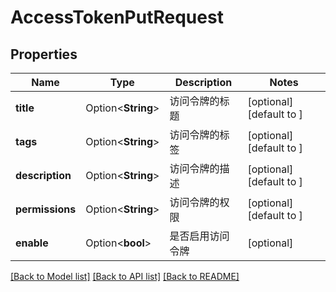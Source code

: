 # AccessTokenPutRequest

## Properties

Name | Type | Description | Notes
------------ | ------------- | ------------- | -------------
**title** | Option<**String**> | 访问令牌的标题 | [optional][default to ]
**tags** | Option<**String**> | 访问令牌的标签 | [optional][default to ]
**description** | Option<**String**> | 访问令牌的描述 | [optional][default to ]
**permissions** | Option<**String**> | 访问令牌的权限 | [optional][default to ]
**enable** | Option<**bool**> | 是否启用访问令牌 | [optional]

[[Back to Model list]](../README.md#documentation-for-models) [[Back to API list]](../README.md#documentation-for-api-endpoints) [[Back to README]](../README.md)


